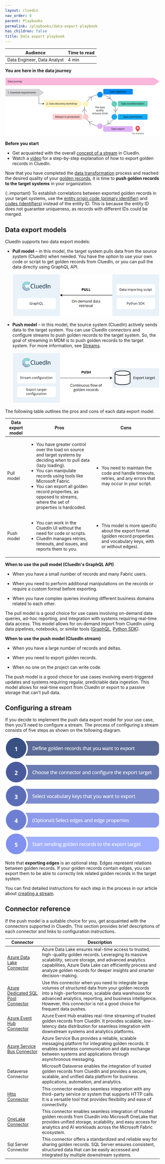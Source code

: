 ```yaml
---
layout: cluedin
nav_order: 8
parent: Playbooks
permalink: /playbooks/data-export-playbook
has_children: false
title: Data export playbook
---
```


| Audience | Time to read |
|--|--|
| Data Engineer, Data Analyst | 4 min |

**You are here in the data journey**

![data-export-you-are-here.png](../../assets/images/playbooks/data-export-you-are-here.png)

**Before you start**

- Get acquainted with the overall [concept of a stream](/Documentation/Consume/Streams/Concept-of-a-stream) in CluedIn.
- Watch a [video](/consume) for a step-by-step explanation of how to export golden records in CluedIn.

Now that you have completed the [data transformation](https://documentation.cluedin.net/playbooks/data-transformation-playbook) process and reached the desired quality of your [golden records](https://documentation.cluedin.net/key-terms-and-features/golden-records), it is time to **push golden records to the target systems** in your organization.

{:.important}
To establish correlations between exported golden records in your target systems, use the [entity origin code (primary identifier)](/key-terms-and-features/entity-codes#entity-origin-code-primary-identifier) and [codes (identifiers)](/key-terms-and-features/entity-codes#entity-codes-identifiers) instead of the entity ID. This is because the entity ID does not guarantee uniqueness, as records with different IDs could be merged.

## Data export models

CluedIn supports two data export models:

- **Pull model** – in this model, the target system pulls data from the source system (CluedIn) when needed. You have the option to use your own code or script to get golden records from CluedIn, or you can pull the data directly using GraphQL API.

    ![pull-data-export-model.png](../../assets/images/playbooks/pull-data-export-model.png)

- **Push model** – in this model, the source system (CluedIn) actively sends data to the target system. You can use CluedIn connectors and configure streams to push golden records to the target system. So, the goal of streaming in MDM is to push golden records to the target system. For more information, see [Streams](/consume/streams).

    ![push-data-export-model.png](../../assets/images/playbooks/push-data-export-model.png)

The following table outlines the pros and cons of each data export model.

| Data export model | Pros | Cons |
|--|--|--|
| Pull model | <ul><li>You have greater control over the load on source and target systems by deciding when to pull data (lazy loading).</li><li>You can manipulate records using tools like Microsoft Fabric.</li><li>You can export all golden record properties, as opposed to streams, where the set of properties is hardcoded.</li></ul> | <ul><li>You need to maintain the code and handle timeouts, retries, and any errors that may occur in your script.</li></ul> |
| Push model | <ul><li>You can work in the CluedIn UI without the need for code or scripts.</li><li>CluedIn manages retries, timeouts, and issues, and reports them to you.</li></ul> | <ul><li>This model is more specific about the export format (golden record properties and vocabulary keys, with or without edges).</li></ul> |

**When to use the pull model (CluedIn's GraphQL API)**

- When you have a small number of records and many Fabric users.

- When you need to perform additional manipulations on the records or require a custom format before exporting.

- When you have complex queries involving different business domains related to each other.

The pull model is a good choice for use cases involving on-demand data queries, ad-hoc reporting, and integration with systems requiring real-time data access. This model allows for on-demand import from CluedIn using data pipelines, notebooks, or similar tools ([GraphQL](https://documentation.cluedin.net/consume/graphql), [Python SDK](https://pypi.org/search/?q=cluedin)).

**When to use the push model (CluedIn stream)**

- When you have a large number of records and deltas.

- When you need to export golden records.

- When no one on the project can write code.

The push model is a good choice for use cases involving event-triggered updates and systems requiring regular, predictable data ingestion. This model allows for real-time export from CluedIn or export to a passive storage that can’t pull data.

## Configuring a stream

If you decide to implement the push data export model for your use case, then you'll need to configure a stream. The process of configuring a stream consists of five steps as shown on the following diagram.

![data-export-playbook-streaming-steps.png](../../assets/images/playbooks/data-export-playbook-streaming-steps.png)

Note that **exporting edges** is an optional step. Edges represent relations between golden records. If your golden records contain edges, you can export them to be able to correctly link related golden records in the target system.

You can find detailed instructions for each step in the process in our article about [creating a stream](/consume/streams/create-a-stream). 

## Connector reference

If the push model is a suitable choice for you, get acquainted with the connectors supported in CluedIn. This section provides brief descriptions of each connector and links to configuration instructions.

| Connector | Description |
|--|--|
| [Azure Data Lake Connector](/consume/export-targets/adl-connector) | Azure Data Lake ensures real-time access to trusted, high-quality golden records. Leveraging its massive scalability, secure storage, and advanced analytics capabilities, Azure Data Lake can efficiently process and analyze golden records for deeper insights and smarter decision-making. |
| [Azure Dedicated SQL Pool Connector](/consume/export-targets/azure-dedicated-sql-pool-connector) | Use this connector when you need to integrate large volumes of structured data from your golden records into a high-performance, scalable data warehouse for advanced analytics, reporting, and business intelligence. However, this connector is not a good choice for frequent data pushes. |
| [Azure Event Hub Connector](/consume/export-targets/azure-event-hub-connector) | Azure Event Hub enables real-time streaming of trusted golden records from CluedIn. It provides scalable, low-latency data distribution for seamless integration with downstream systems and analytics platforms.|
| [Azure Service Bus Connector](/consume/export-targets/azure-service-bus-connector) | Azure Service Bus provides a reliable, scalable messaging platform for integrating golden records. It enables seamless communication and data exchange between systems and applications through asynchronous messaging. |
| Dataverse Connector | Microsoft Dataverse enables the integration of trusted golden records from CluedIn and provides a secure, scalable, and unified data platform for business applications, automation, and analytics. |
| [Http Connector](/consume/export-targets/http-connector) | This connector enables seamless integration with any third-party service or system that supports HTTP calls. It is a versatile tool that provides flexibility and ease of connectivity. |
| [OneLake Connector](/consume/export-targets/onelake-connector) | This connector enables seamless integration of trusted golden records from CluedIn into Microsoft OneLake that provides unified storage, scalability, and easy access for analytics and AI workloads across the Microsoft Fabric ecosystem. |
| Sql Server Connector | This connector offers a standardized and reliable way for sharing golden records. SQL Server ensures consistent, structured data that can be easily accessed and integrated by multiple downstream systems. |